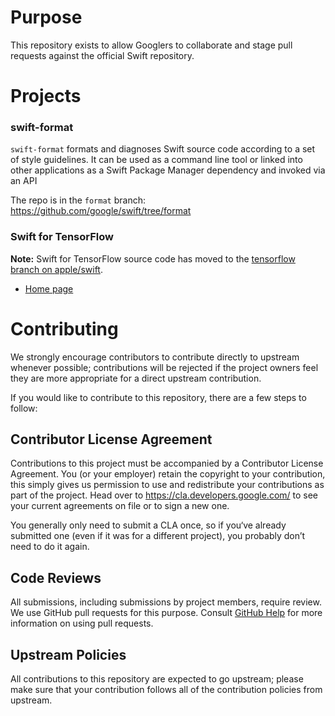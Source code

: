 # Purpose

This repository exists to allow Googlers to collaborate and stage pull requests
against the official Swift repository.

# Projects

### swift-format

`swift-format` formats and diagnoses Swift source code according to a set of style guidelines. It can be used as a command line tool or linked into other applications as a Swift Package Manager dependency and invoked via an API

The repo is in the `format` branch: https://github.com/google/swift/tree/format

### Swift for TensorFlow

**Note:** Swift for TensorFlow source code has moved to the [tensorflow branch on apple/swift](https://github.com/apple/swift/tree/tensorflow).

- [Home page](https://github.com/tensorflow/swift)

# Contributing

We strongly encourage contributors to contribute directly to upstream whenever
possible; contributions will be rejected if the project owners feel they are
more appropriate for a direct upstream contribution.

If you would like to contribute to this repository, there are a few steps to
follow:

## Contributor License Agreement

Contributions to this project must be accompanied by a Contributor License
Agreement. You (or your employer) retain the copyright to your contribution,
this simply gives us permission to use and redistribute your contributions as
part of the project. Head over to https://cla.developers.google.com/ to see your
current agreements on file or to sign a new one.

You generally only need to submit a CLA once, so if you‘ve already submitted one
(even if it was for a different project), you probably don’t need to do it
again.

## Code Reviews

All submissions, including submissions by project members, require review. We
use GitHub pull requests for this purpose. Consult
[GitHub Help](https://help.github.com/) for more information on using pull
requests.

## Upstream Policies

All contributions to this repository are expected to go upstream; please make
sure that your contribution follows all of the contribution policies from
upstream.
